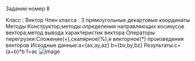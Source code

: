 Задание номер 8

Класс : Вектор
Член класса : 3 прямоугольные декартовые координаты
Методы:Конструктор,методы определения направляющих косинусов вектора,метод вывода характеристик вектора 
Операторы перегрузки:Сложение(+),скалярное(%),и векторное(*) произведения векторов
Исходные данные:а={ax,ay,az} b={bx,by,bz}
Результаты:с=(a+b)*b  f=ac
![image](https://github.com/Kvapish/Lab-4/assets/89997238/f4c0636d-adc1-4c42-8a20-5ad9eee2bc5c)
